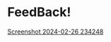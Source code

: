 # FeedBack!
[Screenshot 2024-02-26 234248](https://github.com/sandeep-k-l/FeedBack/assets/159719547/9c9f91e6-4dba-4d6f-b82d-05c168a5c954)
